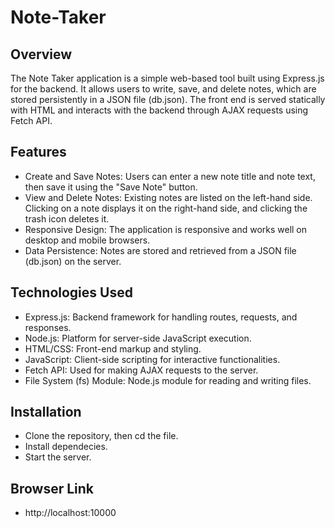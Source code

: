 # Note-Taker

## Overview
The Note Taker application is a simple web-based tool built using Express.js for the backend. It allows users to write, save, and delete notes, which are stored persistently in a JSON file (db.json). The front end is served statically with HTML and interacts with the backend through AJAX requests using Fetch API.

## Features
- Create and Save Notes: Users can enter a new note title and note text, then save it using the "Save Note" button.
- View and Delete Notes: Existing notes are listed on the left-hand side. Clicking on a note displays it on the right-hand side, and clicking the trash icon deletes it.
- Responsive Design: The application is responsive and works well on desktop and mobile browsers.
- Data Persistence: Notes are stored and retrieved from a JSON file (db.json) on the server.

## Technologies Used
- Express.js: Backend framework for handling routes, requests, and responses.
- Node.js: Platform for server-side JavaScript execution.
- HTML/CSS: Front-end markup and styling.
- JavaScript: Client-side scripting for interactive functionalities.
- Fetch API: Used for making AJAX requests to the server.
- File System (fs) Module: Node.js module for reading and writing files.

## Installation
- Clone the repository, then cd the file.
- Install dependecies.
- Start the server.

## Browser Link
-  http://localhost:10000


